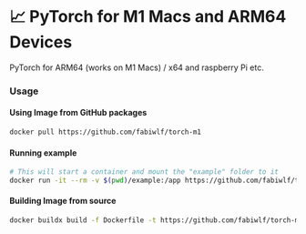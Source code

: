# 📈 PyTorch for M1 Macs and ARM64 Devices
PyTorch for ARM64 (works on M1 Macs) / x64 and raspberry Pi etc.

### Usage

#### Using Image from GitHub packages
```sh
docker pull https://github.com/fabiwlf/torch-m1
```

#### Running example
```sh
# This will start a container and mount the "example" folder to it
docker run -it --rm -v $(pwd)/example:/app https://github.com/fabiwlf/torch-m1
```

#### Building Image from source
```sh
docker buildx build -f Dockerfile -t https://github.com/fabiwlf/torch-m1 --load # from Dockerfile
